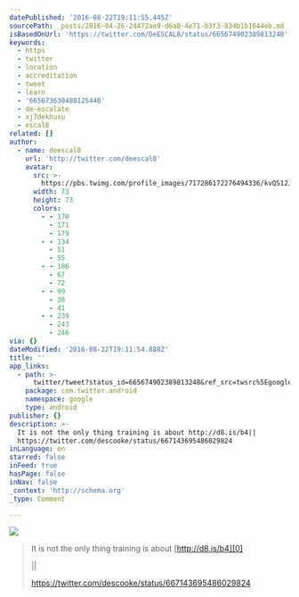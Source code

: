 ```yaml
---
datePublished: '2016-08-22T19:11:55.445Z'
sourcePath: _posts/2016-04-26-2d472ae9-d6a8-4e71-b3f3-834b1b1644eb.md
isBasedOnUrl: 'https://twitter.com/DeESCAL8/status/665674902389813248'
keywords:
  - https
  - twitter
  - location
  - accreditation
  - tweet
  - learn
  - '665673630488125440'
  - de-escalate
  - xj7dekhuxu
  - escal8
related: []
author:
  - name: deescal8
    url: 'http://twitter.com/deescal8'
    avatar:
      src: >-
        https://pbs.twimg.com/profile_images/717286172276494336/kvQS12Jf_bigger.jpg
      width: 73
      height: 73
      colors:
        - - 170
          - 171
          - 179
        - - 134
          - 51
          - 55
        - - 186
          - 67
          - 72
        - - 99
          - 38
          - 41
        - - 239
          - 243
          - 246
via: {}
dateModified: '2016-08-22T19:11:54.888Z'
title: ''
app_links:
  - path: >-
      twitter/tweet?status_id=665674902389813248&ref_src=twsrc%5Egoogle%7Ctwcamp%5Eandroidseo%7Ctwgr%5Estatus%7Ctwterm%5E665674902389813248
    package: com.twitter.android
    namespace: google
    type: android
publisher: {}
description: >-
  It is not the only thing training is about http://d8.is/b4||
  https://twitter.com/descooke/status/667143695486029824
inLanguage: en
starred: false
inFeed: true
hasPage: false
inNav: false
_context: 'http://schema.org'
_type: Comment

---
```

![](https://the-grid-user-content.s3-us-west-2.amazonaws.com/882c144a-3174-48e4-bb2a-a00ffda787bf.jpg)

> It is not the only thing training is about [http://d8.is/b4][0]
> 
> || 
> 
> https://twitter.com/descooke/status/667143695486029824



[0]: http://d8.is/b4